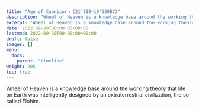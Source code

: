 ```yaml
---
title: "Age of Capricorn (21'810—19'650BC)"
description: "Wheel of Heaven is a knowledge base around the working theory that life on Earth was intelligently designed by an extraterrestrial civilization, the so-called Elohim."
excerpt: "Wheel of Heaven is a knowledge base around the working theory that life on Earth was intelligently designed by an extraterrestrial civilization, the so-called Elohim."
date: 2022-09-20T00:00:00+00:00
lastmod: 2022-09-20T00:00:00+00:00
draft: false
images: []
menu:
  docs:
    parent: "timeline"
weight: 205
toc: true
---
```


Wheel of Heaven is a knowledge base around the working theory that life on Earth was intelligently designed by an extraterrestrial civilization, the so-called Elohim.
